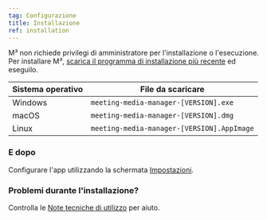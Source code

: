 ```yaml
---
tag: Configurazione
title: Installazione
ref: installation
---
```


M³ non richiede privilegi di amministratore per l'installazione o l'esecuzione. Per installare M³, [scarica  il programma di installazione più recente]({{site.github}}/releases/latest) ed eseguilo.

| Sistema operativo | File da scaricare                                      |
| ----------------- | ------------------------------------------------------ |
| Windows           | `meeting-media-manager-[VERSION].exe`           |
| macOS             | `meeting-media-manager-[VERSION].dmg` |
| Linux             | `meeting-media-manager-[VERSION].AppImage`      |

### E dopo

Configurare l'app utilizzando la schermata [Impostazioni]({{page.lang}}/#configuration).

### Problemi durante l'installazione?

Controlla le [Note tecniche di utilizzo]({{page.lang}}/#usage-notes) per aiuto.

